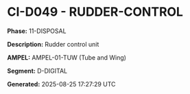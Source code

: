# CI-D049 - RUDDER-CONTROL

**Phase:** 11-DISPOSAL

**Description:** Rudder control unit

**AMPEL:** AMPEL-01-TUW (Tube and Wing)

**Segment:** D-DIGITAL

**Generated:** 2025-08-25 17:27:29 UTC
